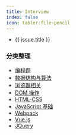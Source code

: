 ```yaml
---
title: Interview
index: false
icon: tabler:file-pencil
---
```


<!-- ### GitHub Issues -->

<RedDiv>
<ul>
    <li v-for="issue in issues" :key="issue.id">
        <!-- <h3 :id="issue.title" tabindex="-1"> -->
            <a :href="issue.html_url" target="_blank"> {{ issue.title }} </a> 
        <!-- </h3> -->
        <!-- <pre style="max-width: 100%; overflow: hidden; text-wrap: wrap; background: #eee;">{{ issue.body }}</pre> -->
    </li> 
</ul>
</RedDiv>

<script setup>
    import { h, ref, onMounted } from 'vue';
    const RedDiv = (_, ctx) =>
    h('div',{ class:'issues' },ctx.slots.default())

    const issues = ref([])

    const getIssues = async () => {
        try {
            // https://api.github.com/repos/{owner}/{repository}/issues?milestone=&state=&assignee=&creator=&mentioned=&labels=&sort=&direction=&since=&per_page=&page=
            const response = await fetch('https://api.github.com/repos/kangduu/camps/issues?state=open&sort=updated');
            if (!response.ok) {
                throw new Error('Network response was not ok');
            }
            const data = await response.json();
            console.log(data)
            issues.value = data;
        } catch (error) {
            console.error('Error fetching issues:', error);
        }
    };

    onMounted(() => {
        getIssues();
    });
</script>

### 分类整理

- [编程题](./%E7%BC%96%E7%A8%8B%E9%A2%98.md)
- [数据结构与算法](./Algorithm.md)
- [浏览器相关](./Browser.md)
- [DOM 操作](./Dom.md)
- [HTML-CSS](./HTML-CSS.md)
- [JavaScript 基础](./Javascript.md)
- [Webpack](./webpack.md)
- [Vue.js](./Vue.md)
- [JQuery](./jQuery.md)
